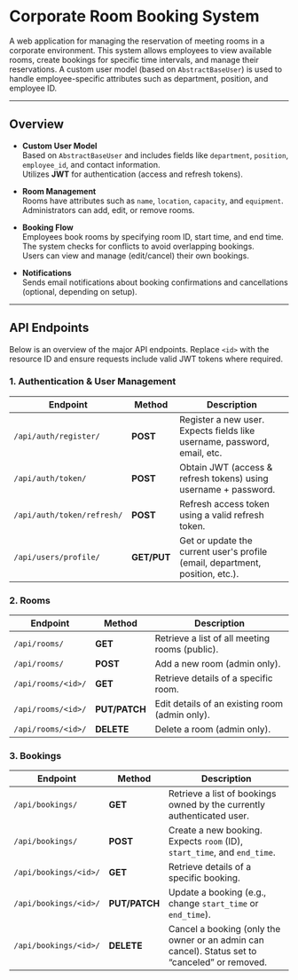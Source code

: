 # Corporate Room Booking System

A web application for managing the reservation of meeting rooms in a corporate environment. This system allows employees to view available rooms, create bookings for specific time intervals, and manage their reservations. A custom user model (based on `AbstractBaseUser`) is used to handle employee-specific attributes such as department, position, and employee ID.

---

## Overview

- **Custom User Model**  
  Based on `AbstractBaseUser` and includes fields like `department`, `position`, `employee_id`, and contact information.  
  Utilizes **JWT** for authentication (access and refresh tokens).

- **Room Management**  
  Rooms have attributes such as `name`, `location`, `capacity`, and `equipment`.  
  Administrators can add, edit, or remove rooms.

- **Booking Flow**  
  Employees book rooms by specifying room ID, start time, and end time.  
  The system checks for conflicts to avoid overlapping bookings.  
  Users can view and manage (edit/cancel) their own bookings.

- **Notifications**  
  Sends email notifications about booking confirmations and cancellations (optional, depending on setup).

---

## API Endpoints

Below is an overview of the major API endpoints. Replace `<id>` with the resource ID and ensure requests include valid JWT tokens where required.

### 1. Authentication & User Management

| Endpoint                    | Method  | Description                                              |
|----------------------------|---------|----------------------------------------------------------|
| `/api/auth/register/`      | **POST**  | Register a new user. Expects fields like username, password, email, etc. |
| `/api/auth/token/`         | **POST**  | Obtain JWT (access & refresh tokens) using username + password.          |
| `/api/auth/token/refresh/` | **POST**  | Refresh access token using a valid refresh token.                        |
| `/api/users/profile/`      | **GET/PUT** | Get or update the current user's profile (email, department, position, etc.). |

### 2. Rooms

| Endpoint        | Method      | Description                                          |
|-----------------|------------|------------------------------------------------------|
| `/api/rooms/`   | **GET**     | Retrieve a list of all meeting rooms (public).      |
| `/api/rooms/`   | **POST**    | Add a new room (admin only).                        |
| `/api/rooms/<id>/` | **GET**  | Retrieve details of a specific room.                |
| `/api/rooms/<id>/` | **PUT/PATCH** | Edit details of an existing room (admin only).   |
| `/api/rooms/<id>/` | **DELETE**   | Delete a room (admin only).                        |

### 3. Bookings

| Endpoint               | Method       | Description                                                                                     |
|------------------------|-------------|-------------------------------------------------------------------------------------------------|
| `/api/bookings/`       | **GET**      | Retrieve a list of bookings owned by the currently authenticated user.                          |
| `/api/bookings/`       | **POST**     | Create a new booking. Expects `room` (ID), `start_time`, and `end_time`.                        |
| `/api/bookings/<id>/`  | **GET**      | Retrieve details of a specific booking.                                                         |
| `/api/bookings/<id>/`  | **PUT/PATCH**| Update a booking (e.g., change `start_time` or `end_time`).                                     |
| `/api/bookings/<id>/`  | **DELETE**   | Cancel a booking (only the owner or an admin can cancel). Status set to “canceled” or removed.  |

